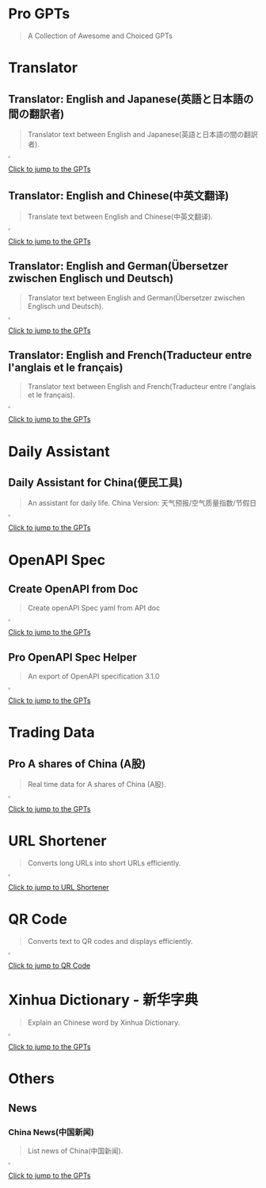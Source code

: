 # Pro GPTs

> A Collection of Awesome and Choiced GPTs



# Translator



## Translator: English and Japanese(英語と日本語の間の翻訳者)

> Translator text between English and Japanese(英語と日本語の間の翻訳者).

<img src="https://files.oaiusercontent.com/file-2Zy4H3uV3GwrYVHQPPvJFNmx?se=2123-10-20T06%3A25%3A28Z&sp=r&sv=2021-08-06&sr=b&rscc=max-age%3D31536000%2C%20immutable&rscd=attachment%3B%20filename%3D%25E7%25BF%25BB%25E8%25AF%2591-%25E6%2597%25A5%25E6%2596%2587.png&sig=43W0HXJwYRIyl11C/MyQBXZkWmGhOSMrfVxZtgqvB8U%3D" style="zoom:25%;" />



[Click to jump to the GPTs](https://chat.openai.com/g/g-f58znzbv2-pro-translator-english-and-japanese-ying-yu-tori-ben-yu-nojian-nofan-yi-zhe)



## Translator: English and Chinese(中英文翻译)

> Translate text between English and Chinese(中英文翻译).

<img src="https://files.oaiusercontent.com/file-5CHsAEL6ujCiwO7kFwJW9DFG?se=2123-10-20T04%3A29%3A58Z&sp=r&sv=2021-08-06&sr=b&rscc=max-age%3D31536000%2C%20immutable&rscd=attachment%3B%20filename%3D%25E4%25B8%258B%25E8%25BD%25BD%2520%25281%2529.png&sig=ShhlfmtaDBL4XcSBMYJrfq8vRhNR4V8u5Jm286/knXw%3D" style="zoom:25%;" />



[Click to jump to the GPTs](https://chat.openai.com/g/g-L5NmyScJi-pro-translator-english-and-chinese)





## Translator: English and German(Übersetzer zwischen Englisch und Deutsch)

> Translator text between English and German(Übersetzer zwischen Englisch und Deutsch).

<img src="https://files.oaiusercontent.com/file-yvEglAzsACbyW2gZQt2MVic3?se=2123-10-20T06%3A32%3A21Z&sp=r&sv=2021-08-06&sr=b&rscc=max-age%3D31536000%2C%20immutable&rscd=attachment%3B%20filename%3D%25E7%25BF%25BB%25E8%25AF%2591-%25E5%25BE%25B7%25E8%25AF%25AD.png&sig=liQUPCYjZUpYN/noYWUB4h85VIjHm3cQxerjqbTQ6u0%3D" style="zoom:25%;" />



[Click to jump to the GPTs](https://chat.openai.com/g/g-v6ld42N26-pro-translator-english-and-german)



## Translator: English and French(Traducteur entre l'anglais et le français)

> Translator text between English and French(Traducteur entre l'anglais et le français).

<img src="https://files.oaiusercontent.com/file-rWP6Pwm31xxoxxAeAhInpoXs?se=2123-10-20T06%3A38%3A08Z&sp=r&sv=2021-08-06&sr=b&rscc=max-age%3D31536000%2C%20immutable&rscd=attachment%3B%20filename%3D%25E7%25BF%25BB%25E8%25AF%2591-%25E6%25B3%2595%25E8%25AF%25AD.png&sig=r2MuzJWzar%2BMuXbzjoDqDhmsvgvkLhGgkQP/Wfz6hq4%3D" style="zoom:25%;" />



[Click to jump to the GPTs](https://chat.openai.com/g/g-0USUys9sF-pro-translator-english-and-french)





# Daily Assistant

## Daily Assistant for China(便民工具)

> An assistant for daily life. China Version: 天气预报/空气质量指数/节假日

<img src="https://files.oaiusercontent.com/file-lCTRd627SuCqX560oljLpZpU?se=2123-10-21T09%3A31%3A10Z&sp=r&sv=2021-08-06&sr=b&rscc=max-age%3D31536000%2C%20immutable&rscd=attachment%3B%20filename%3D256x256bb.png&sig=CXaxwAWpdw8MO7S4gmugBbe1W7tO7FWdyDf92pJaiyY%3D" style="zoom:25%;" />



[Click to jump to the GPTs](https://chat.openai.com/g/g-vW9cc5U2y-pro-daily-assistant-for-china-bian-min-gong-ju)



# OpenAPI Spec



## Create OpenAPI from Doc

> Create openAPI Spec yaml from API doc

<img src="https://files.oaiusercontent.com/file-wAoluJyX2ZtbucSKKOsUmpON?se=2123-10-20T03%3A33%3A06Z&sp=r&sv=2021-08-06&sr=b&rscc=max-age%3D31536000%2C%20immutable&rscd=attachment%3B%20filename%3Dhqjufblwqwto7uy0rj2z.png&sig=1uJQcLmHhKD2FD3B2IosR8RlOuTmbP69Y5Qcq2BgAuI%3D" style="zoom:25%;" />



[Click to jump to the GPTs](https://chat.openai.com/g/g-VnDDTuyM5-pro-create-openapi-from-doc)



## Pro OpenAPI Spec Helper

> An export of OpenAPI specification 3.1.0

<img src="https://files.oaiusercontent.com/file-wAoluJyX2ZtbucSKKOsUmpON?se=2123-10-20T03%3A33%3A06Z&sp=r&sv=2021-08-06&sr=b&rscc=max-age%3D31536000%2C%20immutable&rscd=attachment%3B%20filename%3Dhqjufblwqwto7uy0rj2z.png&sig=1uJQcLmHhKD2FD3B2IosR8RlOuTmbP69Y5Qcq2BgAuI%3D" style="zoom:25%;" />



[Click to jump to the GPTs](https://chat.openai.com/g/g-9Z4uOV3Ow-pro-openapi-spec-helper)



# Trading Data

## Pro A shares of China (A股)

> Real time data for A shares of China (A股).



<img src="https://files.oaiusercontent.com/file-kjXq9VdAoWl6qGbTgpqU9uZz?se=2123-10-24T09%3A15%3A34Z&sp=r&sv=2021-08-06&sr=b&rscc=max-age%3D31536000%2C%20immutable&rscd=attachment%3B%20filename%3DcommunityIcon_h9shb863y8061.png&sig=32fHQ4mXLLwrzJ5k6p0pk90OoNAciwrwsOvyT9ojhrw%3D" style="zoom:25%;" />



[Click to jump to the GPTs](https://chat.openai.com/g/g-VtiJ1kgs5-pro-a-shares-of-china-agu)





# URL Shortener

> Converts long URLs into short URLs efficiently.

<img src="https://files.oaiusercontent.com/file-Fxgfw71Cfak1lcuKfidyEtAN?se=2123-10-18T21%3A41%3A45Z&sp=r&sv=2021-08-06&sr=b&rscc=max-age%3D31536000%2C%20immutable&rscd=attachment%3B%20filename%3Dfc621cff-d199-475c-93ea-9904f3a89a93.png&sig=Iwm1sFZl2WXEf78sLHJa/RA9/j0OK1PQt6ObcmXAYy4%3D" style="zoom:25%;" />

[Click to jump to URL Shortener](https://chat.openai.com/g/g-H5QGzOrC7-url-shortener)




# QR Code
> Converts text to QR codes and displays efficiently.

<img src="https://files.oaiusercontent.com/file-iAVjAsC3aT5cZOy1HUaO4MZM?se=2123-10-19T22%3A43%3A00Z&sp=r&sv=2021-08-06&sr=b&rscc=max-age%3D31536000%2C%20immutable&rscd=attachment%3B%20filename%3D668142f2-db9a-4b91-a016-33717d3bc876.png&sig=eLpKcsDqPe%2B%2B4NN8DjfNUp%2BfdyKnXEO8ynaFMhkEaNg%3D" style="zoom: 25%;" />



[Click to jump to QR Code](https://chat.openai.com/g/g-f3xlLWxBc-pro-qr-codes)






# Xinhua Dictionary - 新华字典
> Explain an Chinese  word by Xinhua Dictionary.

<img src="https://files.oaiusercontent.com/file-chCXvLBEwnglKAMrqKQ3bNOd?se=2123-10-20T01%3A54%3A38Z&sp=r&sv=2021-08-06&sr=b&rscc=max-age%3D31536000%2C%20immutable&rscd=attachment%3B%20filename%3D256.png&sig=CsOH0hcg4ZqdI/EXcfv75Iq%2BKuuitXk2fqvawvY698g%3D" style="zoom: 25%;" />



[Click to jump to the GPTs](https://chat.openai.com/g/g-lWbcpZuMT-pro-xinhua-dictionary-xin-hua-zi-dian)



# Others



## News

### China News(中国新闻)

> List news of China(中国新闻).

<img src="https://files.oaiusercontent.com/file-Cj4NjrNsDYekxEa6Hsy3OY2p?se=2123-10-20T10%3A15%3A31Z&sp=r&sv=2021-08-06&sr=b&rscc=max-age%3D31536000%2C%20immutable&rscd=attachment%3B%20filename%3Dnews-china%2520%25281%2529.png&sig=Wckp%2BR6jxE%2BmFGvnP9%2BuAWWfw7ger%2BYA%2BBqjTZBo8Ho%3D" style="zoom:25%;" />



[Click to jump to the GPTs](https://chat.openai.com/g/g-J1miCksdL-pro-china-news-zhong-guo-xin-wen)

